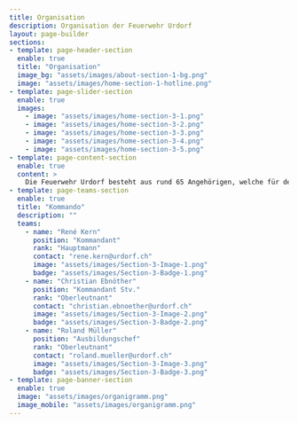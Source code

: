 ```yaml
---
title: Organisation
description: Organisation der Feuerwehr Urdorf
layout: page-builder
sections:
- template: page-header-section
  enable: true
  title: "Organisation"
  image_bg: "assets/images/about-section-1-bg.png"
  image: "assets/images/home-section-1-hotline.png"
- template: page-slider-section
  enable: true
  images:
    - image: "assets/images/home-section-3-1.png"
    - image: "assets/images/home-section-3-2.png"
    - image: "assets/images/home-section-3-3.png"
    - image: "assets/images/home-section-3-4.png"
    - image: "assets/images/home-section-3-5.png"
- template: page-content-section
  enable: true
  content: >
    Die Feuerwehr Urdorf besteht aus rund 65 Angehörigen, welche für den Schutz und die Sicherheit der Gemeinde Urdorf rund um die Uhr zur Verfügung steht.
- template: page-teams-section
  enable: true
  title: "Kommando"
  description: ""
  teams:
    - name: "René Kern"
      position: "Kommandant"
      rank: "Hauptmann"
      contact: "rene.kern@urdorf.ch"
      image: "assets/images/Section-3-Image-1.png"
      badge: "assets/images/Section-3-Badge-1.png"
    - name: "Christian Ebnöther"
      position: "Kommandant Stv."
      rank: "Oberleutnant"
      contact: "christian.ebnoether@urdorf.ch"
      image: "assets/images/Section-3-Image-2.png"
      badge: "assets/images/Section-3-Badge-2.png"
    - name: "Roland Müller"
      position: "Ausbildungschef"
      rank: "Oberleutnant"
      contact: "roland.mueller@urdorf.ch"
      image: "assets/images/Section-3-Image-3.png"
      badge: "assets/images/Section-3-Badge-3.png"
- template: page-banner-section
  enable: true
  image: "assets/images/organigramm.png"
  image_mobile: "assets/images/organigramm.png"
---
```


